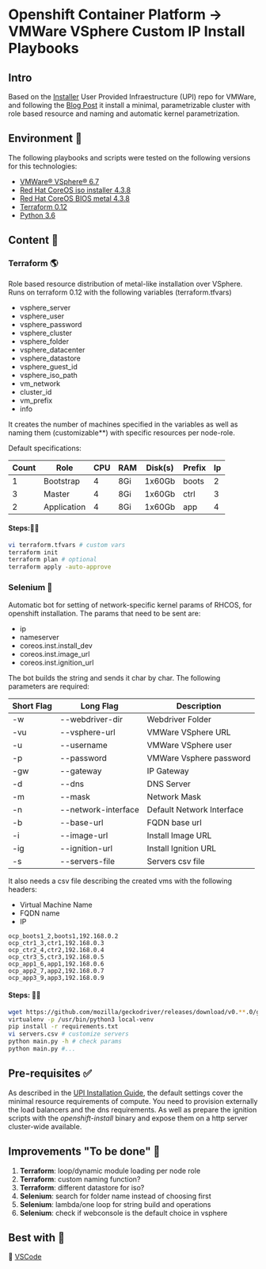 # Openshift Container Platform -> VMWare VSphere Custom IP Install Playbooks

## Intro

Based on the [Installer] User Provided Infraestructure (UPI) repo for VMWare, and following the [Blog Post] it install a minimal, parametrizable cluster with role based resource and naming and automatic kernel parametrization.

## Environment 🌲

The following playbooks and scripts were tested on the following versions for this technologies:

* [VMWare® VSphere® 6.7]
* [Red Hat CoreOS iso installer 4.3.8]
* [Red Hat CoreOS BIOS metal 4.3.8]
* [Terraform 0.12]
* [Python 3.6]

## Content 🍱

### Terraform 🌎

Role based resource distribution of metal-like installation over VSphere. Runs on terraform 0.12 with the following variables (terraform.tfvars)

* vsphere_server
* vsphere_user
* vsphere_password
* vsphere_cluster
* vsphere_folder
* vsphere_datacenter
* vsphere_datastore
* vsphere_guest_id
* vsphere_iso_path
* vm_network
* cluster_id
* vm_prefix
* info

It creates the number of machines specified in the variables as well as naming them (customizable**) with specific resources per node-role.

Default specifications:

Count | Role | CPU | RAM | Disk(s) | Prefix | Ip
---|---|---|---|---|---|---
1 | Bootstrap | 4 | 8Gi | 1x60Gb | boots | 2
3 | Master | 4 | 8Gi | 1x60Gb | ctrl | 3
2 | Application | 4 | 8Gi | 1x60Gb | app | 4

#### Steps:🚶‍♂️

```bash
vi terraform.tfvars # custom vars
terraform init
terraform plan # optional
terraform apply -auto-approve
```

### Selenium 🤖

Automatic bot for setting of network-specific kernel params of RHCOS, for openshift installation. The params that need to be sent are:

* ip
* nameserver
* coreos.inst.install_dev
* coreos.inst.image_url
* coreos.inst.ignition_url

The bot builds the string and sends it char by char. The following parameters are required:

Short Flag | Long Flag | Description
--- | --- | ---
-w | --webdriver-dir | Webdriver Folder
-vu | --vsphere-url | VMWare VSphere URL
-u | --username | VMWare VSphere user
-p | --password | VMWare Vsphere password
-gw | --gateway | IP Gateway
-d | --dns | DNS Server
-m | --mask | Network Mask
-n | --network-interface | Default Network Interface
-b | --base-url | FQDN base url
-i | --image-url | Install Image URL
-ig | --ignition-url | Install Ignition URL
-s | --servers-file | Servers csv file

It also needs a csv file describing the created vms with the following headers:

* Virtual Machine Name
* FQDN name
* IP

```csv
ocp_boots1_2,boots1,192.168.0.2
ocp_ctr1_3,ctr1,192.168.0.3
ocp_ctr2_4,ctr2,192.168.0.4
ocp_ctr3_5,ctr3,192.168.0.5
ocp_app1_6,app1,192.168.0.6
ocp_app2_7,app2,192.168.0.7
ocp_app3_9,app3,192.168.0.9
```
#### Steps: 🚶‍♂️

```bash
wget https://github.com/mozilla/geckodriver/releases/download/v0.**.0/geckodriver-v0.**.0-platform.tar.gz # check latest version and platform
virtualenv -p /usr/bin/python3 local-venv
pip install -r requirements.txt
vi servers.csv # customize servers
python main.py -h # check params
python main.py #...
```

## Pre-requisites ✅

As described in the [UPI Installation Guide], the default settings cover the minimal resource requirements of compute. You need to provision externally the load balancers and the dns requirements. As well as prepare the ignition scripts with the _openshift-install_ binary and expose them on a http server cluster-wide available.

## Improvements "To be done" 📝

1. **Terraform**: loop/dynamic module loading per node role
2. **Terraform**: custom naming function? 
3. **Terraform**: different datastore for iso?
4. **Selenium**: search for folder name instead of choosing first
5. **Selenium**: lambda/one loop for string build and operations
6. **Selenium**: check if webconsole is the default choice in vsphere

## Best with 💫

🎀 [VSCode]

[Installer]:(https://github.com/openshift/installer)
[Blog Post]:(https://www.openshift.com/blog/openshift-4-2-vsphere-install-with-static-ips)
[VMWare® VSphere® 6.7]:(https://my.vmware.com/en/web/vmware/downloads/info/slug/datacenter_cloud_infrastructure/vmware_vsphere/6_7)
[Red Hat CoreOS iso installer 4.3.8]:(https://mirror.openshift.com/pub/openshift-v4/dependencies/rhcos/4.3/latest/rhcos-4.3.8-x86_64-installer.x86_64.iso)
[Red Hat CoreOS BIOS metal 4.3.8]:(https://mirror.openshift.com/pub/openshift-v4/dependencies/rhcos/4.3/latest/rhcos-4.3.8-x86_64-metal.x86_64.raw.gz)
[Terraform 0.12]:(https://www.terraform.io/downloads.html)
[Python 3.6]:(https://www.python.org/downloads/release/python-360/)
[UPI Installation Guide]:(https://github.com/openshift/installer/blob/master/docs/user/vsphere/install_upi.md)
[VSCode]:(https://code.visualstudio.com/)